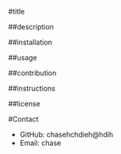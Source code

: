 #title

##description

##installation

##usage

##contribution

##instructions

##license

#Contact

- GitHub: chasehchdieh@hdih
- Email: chase

